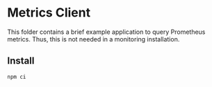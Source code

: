 # Metrics Client

This folder contains a brief example application to query Prometheus metrics.
Thus, this is not needed in a monitoring installation.

## Install

```sh
npm ci
```

